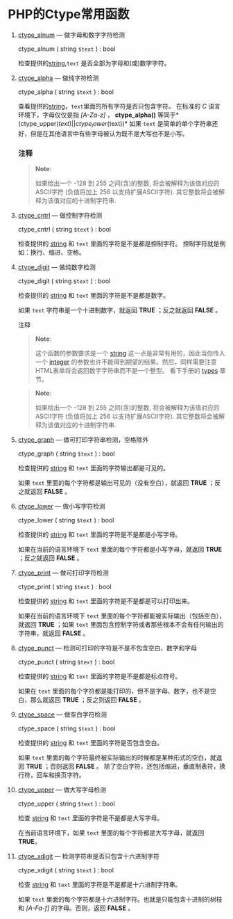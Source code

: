 # PHP的Ctype常用函数

1. [ctype_alnum](http://php.net/manual/zh/function.ctype-alnum.php) — 做字母和数字字符检测

    ctype_alnum ( string `$text` ) : bool

    检查提供的[string](http://php.net/manual/zh/language.types.string.php),`text` 是否全部为字母和(或)数字字符。

2. [ctype_alpha](http://php.net/manual/zh/function.ctype-alpha.php) — 做纯字符检测

    ctype_alpha ( string `$text` ) : bool

    查看提供的[string](http://php.net/manual/zh/language.types.string.php)，`text`里面的所有字符是否只包含字符。 在标准的 *C* 语言环境下，字母仅仅是指 *[A-Za-z]* ， **ctype_alpha()** 等同于*(ctype_upper($text) || ctype_lower($text))* 如果 `text` 是简单的单个字符串还好，但是在其他语言中有些字母被认为既不是大写也不是小写。

   ### 注释

   > **Note**:
   >
   > 如果给出一个 -128 到 255 之间(含)的整数, 将会被解释为该值对应的ASCII字符 (负值将加上 256 以支持扩展ASCII字符). 其它整数将会被解释为该值对应的十进制字符串.

3. [ctype_cntrl](http://php.net/manual/zh/function.ctype-cntrl.php) — 做控制字符检测

    ctype_cntrl ( string `$text` ) : bool

    检查提供的 [string](http://php.net/manual/zh/language.types.string.php) 和 `text` 里面的字符是不是都是控制字符。 控制字符就是例如：换行、缩进、空格。

4. [ctype_digit](http://php.net/manual/zh/function.ctype-digit.php) — 做纯数字检测

    ctype_digit ( string `$text` ) : bool

    检查提供的 [string](http://php.net/manual/zh/language.types.string.php) 和 `text` 里面的字符是不是都是数字。

    如果 `text` 字符串是一个十进制数字，就返回 **TRUE** ；反之就返回 **FALSE** 。

    注释

   > **Note**:
   >
   > 这个函数的参数要求是一个 [string](http://php.net/manual/zh/language.types.string.php) 这一点是非常有用的，因此当你传入一个 [integer](http://php.net/manual/zh/language.types.integer.php) 的参数也许不能得到期望的结果。然后，同样需要注意HTML表单将会返回数字字符串而不是一个整型。 看下手册的 [types](http://php.net/manual/zh/language.types.php) 章节。

   > **Note**:
   >
   > 如果给出一个 -128 到 255 之间(含)的整数, 将会被解释为该值对应的ASCII字符 (负值将加上 256 以支持扩展ASCII字符). 其它整数将会被解释为该值对应的十进制字符串.

5. [ctype_graph](http://php.net/manual/zh/function.ctype-graph.php) — 做可打印字符串检测，空格除外

    ctype_graph ( string `$text` ) : bool

    检查提供的 [string](http://php.net/manual/zh/language.types.string.php) 和 `text` 里面的字符输出都是可见的。

    如果 `text` 里面的每个字符都是输出可见的（没有空白），就返回 **TRUE** ；反之就返回 **FALSE** 。

6. [ctype_lower](http://php.net/manual/zh/function.ctype-lower.php) — 做小写字符检测

    ctype_lower ( string `$text` ) : bool

    检查提供的 [string](http://php.net/manual/zh/language.types.string.php) 和 `text` 里面的字符是不是都是小写字母。

    如果在当前的语言环境下 `text` 里面的每个字符都是小写字母，就返回 **TRUE** ；反之就返回 **FALSE** 。

7. [ctype_print](http://php.net/manual/zh/function.ctype-print.php) — 做可打印字符检测

    ctype_print ( string `$text` ) : bool

    检查提供的 [string](http://php.net/manual/zh/language.types.string.php) 和 `text` 里面的字符是不是都是可以打印出来。

    如果在当前的语言环境下 `text` 里面的每个字符都能被实际输出（包括空白），就返回 **TRUE** ；如果 `text` 里面包含控制字符或者那些根本不会有任何输出的字符串，就返回 **FALSE** 。

8. [ctype_punct](http://php.net/manual/zh/function.ctype-punct.php) — 检测可打印的字符是不是不包含空白、数字和字母

    ctype_punct ( string `$text` ) : bool

    检查提供的 [string](http://php.net/manual/zh/language.types.string.php) 和 `text` 里面的字符是不是都是标点符号。

    如果在 `text` 里面的每个字符都是能打印的，但不是字母、数字，也不是空白，那么就返回 **TRUE** ；反之则返回 **FALSE** 。

9. [ctype_space](http://php.net/manual/zh/function.ctype-space.php) — 做空白字符检测

    ctype_space ( string `$text` ) : bool

    检查提供的 [string](http://php.net/manual/zh/language.types.string.php) 和 `text` 里面的字符是否包含空白。

    如果 `text` 里面的每个字符最终被实际输出的时候都是某种形式的空白，就返回 **TRUE** ；否则返回 **FALSE** 。 除了空白字符，还包括缩进，垂直制表符，换行符，回车和换页字符。

10. [ctype_upper](http://php.net/manual/zh/function.ctype-upper.php) — 做大写字母检测

     ctype_upper ( string `$text` ) : bool

     检查 [string](http://php.net/manual/zh/language.types.string.php) 和 `text` 里面的字符是不是都是大写字母。

     在当前语言环境下，如果 `text` 里面的每个字符都是大写字母，就返回 **TRUE**。

11. [ctype_xdigit](http://php.net/manual/zh/function.ctype-xdigit.php) — 检测字符串是否只包含十六进制字符

     ctype_xdigit ( string `$text` ) : bool

     检查 [string](http://php.net/manual/zh/language.types.string.php) 和 `text` 里面的字符是不是都是十六进制字符串。

     如果 `text` 里面的每个字符都是十六进制字符。也就是只能包含十进制的树枝和 *[A-Fa-f]* 的字母。否则，返回 **FALSE** 。